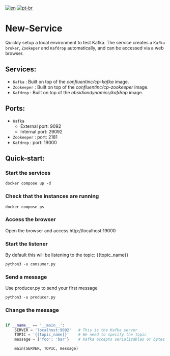 
[![en](https://img.shields.io/badge/lang-en-red.svg)](https://github.com/gabrielkotaniZUP/kafka-with-python/tree/main/new-service/templates/README.md)
[![pt-br](https://img.shields.io/badge/lang-pt--br-green.svg)](https://github.com/gabrielkotaniZUP/kafka-with-python/tree/main/new-service/templates/README.pt-br.md)


# New-Service
Quickly setup a local environment to test Kafka. The service creates a `Kafka broker`, `Zookeper` and `Kafdrop` automatically, and can be accessed via a web browser.

## Services:
+ `Kafka` : Built on top of the *confluentinc/cp-kafka* image.
+ `Zookeeper` : Built on top of the *confluentinc/cp-zookeeper* image.
+ `Kafdrop` : Built on top of the *obsidiandynamics/kafdrop* image.

## Ports:
+ `Kafka`
    - External port: 9092
    - Internal port: 29092
+ `Zookeeper` : port: 2181
+ `Kafdrop` : port: 19000

## Quick-start:
### Start the services
```shell
docker compose up -d
```
### Check that the instances are running
```shell
docker compose ps
```
### Access the browser
Open the browser and access http://localhost:19000

### Start the listener

By default this will be listening to the topic: {{topic_name}}
```shell
python3 -u consumer.py 
```

### Send a message
Use producer.py to send your first message
```shell
python3 -u producer.py 
```
### Change the message

```python

if __name__ == '__main__':
    SERVER = 'localhost:9092'   # This is the Kafka server
    TOPIC = '{{topic_name}}'    # We need to specify the topic
    message = {'foo': 'bar'}    # Kafka accepts serializables or bytes

    main(SERVER, TOPIC, message)

```
